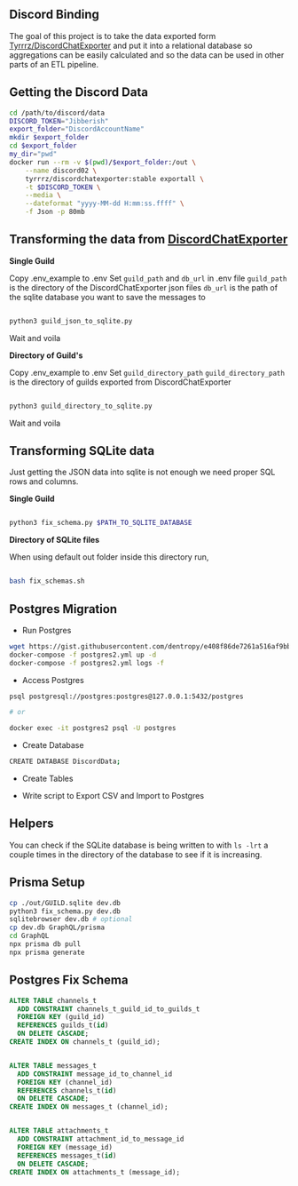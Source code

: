 ## Discord Binding

The goal of this project is to take the data exported form [Tyrrrz/DiscordChatExporter](https://github.com/Tyrrrz/DiscordChatExporter) and put it into a relational database so aggregations can be easily calculated and so the data can be used in other parts of an ETL pipeline.

## Getting the Discord Data

``` bash
cd /path/to/discord/data
DISCORD_TOKEN="Jibberish"
export_folder="DiscordAccountName"
mkdir $export_folder
cd $export_folder
my_dir="pwd"
docker run --rm -v $(pwd)/$export_folder:/out \
	--name discord02 \
	tyrrrz/discordchatexporter:stable exportall \
	-t $DISCORD_TOKEN \
	--media \
	--dateformat "yyyy-MM-dd H:mm:ss.ffff" \
	-f Json -p 80mb
```

## Transforming the data from [DiscordChatExporter](https://github.com/Tyrrrz/DiscordChatExporter)

**Single Guild**

Copy .env_example to .env
Set `guild_path` and `db_url` in .env file
`guild_path` is the directory of the DiscordChatExporter json files
`db_url` is the path of the sqlite database you want to save the messages to

``` bash

python3 guild_json_to_sqlite.py

```

Wait and voila

**Directory of Guild's**

Copy .env_example to .env
Set `guild_directory_path`
`guild_directory_path` is the directory of guilds exported from DiscordChatExporter 

``` bash

python3 guild_directory_to_sqlite.py

```

Wait and voila



## Transforming SQLite data

Just getting the JSON data into sqlite is not enough we need proper SQL rows and columns.

**Single Guild**

``` bash

python3 fix_schema.py $PATH_TO_SQLITE_DATABASE

```

**Directory of SQLite files**

When using default out folder inside this directory run,

``` bash

bash fix_schemas.sh

```

## Postgres Migration

* Run Postgres

``` bash
wget https://gist.githubusercontent.com/dentropy/e408f86de7261a516af9bb43234ae343/raw/b7c1373bff0152fc59c246e8af0a7f7d48bc340b/postgres2.yml
docker-compose -f postgres2.yml up -d
docker-compose -f postgres2.yml logs -f
```

* Access Postgres

``` bash
psql postgresql://postgres:postgres@127.0.0.1:5432/postgres

# or

docker exec -it postgres2 psql -U postgres
```

* Create Database

``` bash
CREATE DATABASE DiscordData;
```

* Create Tables




* Write script to Export CSV and Import to Postgres


## Helpers

You can check if the SQLite database is being written to with `ls -lrt` a couple times in the directory of the database to see if it is increasing.


## Prisma Setup

``` bash
cp ./out/GUILD.sqlite dev.db
python3 fix_schema.py dev.db
sqlitebrowser dev.db # optional
cp dev.db GraphQL/prisma
cd GraphQL
npx prisma db pull
npx prisma generate
```

## Postgres Fix Schema

``` SQL
ALTER TABLE channels_t
  ADD CONSTRAINT channels_t_guild_id_to_guilds_t
  FOREIGN KEY (guild_id)
  REFERENCES guilds_t(id)
  ON DELETE CASCADE;
CREATE INDEX ON channels_t (guild_id);


ALTER TABLE messages_t
  ADD CONSTRAINT message_id_to_channel_id
  FOREIGN KEY (channel_id)
  REFERENCES channels_t(id)
  ON DELETE CASCADE;
CREATE INDEX ON messages_t (channel_id);


ALTER TABLE attachments_t
  ADD CONSTRAINT attachment_id_to_message_id
  FOREIGN KEY (message_id)
  REFERENCES messages_t(id)
  ON DELETE CASCADE;
CREATE INDEX ON attachments_t (message_id);

```
